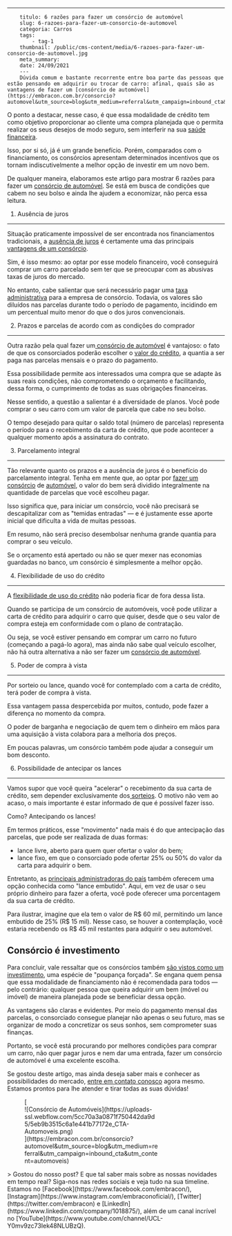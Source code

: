 ---
        titulo: 6 razões para fazer um consórcio de automóvel
        slug: 6-razoes-para-fazer-um-consorcio-de-automovel
        categoria: Carros
        tags:
            - tag-1
        thumbnail: /public/cms-content/media/6-razoes-para-fazer-um-consorcio-de-automovel.jpg
        meta_summary: 
        date: 24/09/2021
        ---
        Dúvida comum e bastante recorrente entre boa parte das pessoas que estão pensando em adquirir ou trocar de carro: afinal, quais são as vantagens de fazer um [consórcio de automóvel](https://embracon.com.br/consorcio?automovel&utm_source=blog&utm_medium=referral&utm_campaign=inbound_cta&utm_content=automoveis)?

O ponto a destacar, nesse caso, é que essa modalidade de crédito tem como objetivo proporcionar ao cliente uma compra planejada que o permita realizar os seus desejos de modo seguro, sem interferir na sua [saúde financeira](https://www.embracon.com.br/blog/planejamento-financeiro-um-guia-para-as-financas-nao-sairem-de-controle).

Isso, por si só, já é um grande benefício. Porém, comparados com o financiamento, os consórcios apresentam determinados incentivos que os tornam indiscutivelmente a melhor opção de investir em um novo bem.

De qualquer maneira, elaboramos este artigo para mostrar 6 razões para fazer um [consórcio de automóvel](https://www.embracon.com.br/blog/sobre-o-consorcio-de-veiculos-embracon). Se está em busca de condições que cabem no seu bolso e ainda lhe ajudem a economizar, não perca essa leitura.

1. Ausência de juros
--------------------

Situação praticamente impossível de ser encontrada nos financiamentos tradicionais, a [ausência de juros](https://www.embracon.com.br/blog/consorcio-nao-tem-juros-entenda) é certamente uma das principais [vantagens de um consórcio](https://www.embracon.com.br/conhecaoconsorcio/quais-sao-as-vantagens-do-consorcio).

Sim, é isso mesmo: ao optar por esse modelo financeiro, você conseguirá comprar um carro parcelado sem ter que se preocupar com as abusivas taxas de juros do mercado.

No entanto, cabe salientar que será necessário pagar uma [taxa administrativa](https://www.embracon.com.br/conhecaoconsorcio/o-que-e-taxa-de-administracao) para a empresa de consórcio. Todavia, os valores são diluídos nas parcelas durante todo o período de pagamento, incidindo em um percentual muito menor do que o dos juros convencionais.

2. Prazos e parcelas de acordo com as condições do comprador
------------------------------------------------------------

Outra razão pela qual fazer um[ consórcio de automóvel](https://www.embracon.com.br/blog/sobre-o-consorcio-de-veiculos-embracon) é vantajoso: o fato de que os consorciados poderão escolher o [valor do crédito](https://www.embracon.com.br/conhecaoconsorcio/o-valor-do-credito-pode-ser-diferente-do-valor-do-bem-que-quero-adquirir), a quantia a ser paga nas parcelas mensais e o prazo do pagamento.

Essa possibilidade permite aos interessados uma compra que se adapte às suas reais condições, não comprometendo o orçamento e facilitando, dessa forma, o cumprimento de todas as suas obrigações financeiras.

Nesse sentido, a questão a salientar é a diversidade de planos. Você pode comprar o seu carro com um valor de parcela que cabe no seu bolso.

O tempo desejado para quitar o saldo total (número de parcelas) representa o período para o recebimento da carta de crédito, que pode acontecer a qualquer momento após a assinatura do contrato.

3. Parcelamento integral
------------------------

Tão relevante quanto os prazos e a ausência de juros é o benefício do parcelamento integral. Tenha em mente que, ao optar por [fazer um consórcio](https://www.embracon.com.br/blog/8-motivos-que-comprovam-que-consorcio-e-investimento) de [automóvel](https://www.embracon.com.br/blog/consorcio-de-carros-usados-vale-a-pena), o valor do bem será dividido integralmente na quantidade de parcelas que você escolheu pagar.

Isso significa que, para iniciar um consórcio, você não precisará se descapitalizar com as "temidas entradas" — e é justamente esse aporte inicial que dificulta a vida de muitas pessoas.

Em resumo, não será preciso desembolsar nenhuma grande quantia para comprar o seu veículo.

Se o orçamento está apertado ou não se quer mexer nas economias guardadas no banco, um consórcio é simplesmente a melhor opção.

4. Flexibilidade de uso do crédito
----------------------------------

A [flexibilidade de uso do crédito](https://www.embracon.com.br/blog/quitacao-de-financiamento-como-usar-a-carta-de-credito) não poderia ficar de fora dessa lista.

Quando se participa de um consórcio de automóveis, você pode utilizar a carta de crédito para adquirir o carro que quiser, desde que o seu valor de compra esteja em conformidade com o plano de contratação.

Ou seja, se você estiver pensando em comprar um carro no futuro (começando a pagá-lo agora), mas ainda não sabe qual veículo escolher, não há outra alternativa a não ser fazer um [consórcio de automóvel](https://www.embracon.com.br/blog/duvidas-frequentes-consorcio-de-carro).

5. Poder de compra à vista
--------------------------

Por sorteio ou lance, quando você for contemplado com a carta de crédito, terá poder de compra à vista.

Essa vantagem passa despercebida por muitos, contudo, pode fazer a diferença no momento da compra.

O poder de barganha e negociação de quem tem o dinheiro em mãos para uma aquisição à vista colabora para a melhoria dos preços.

Em poucas palavras, um consórcio também pode ajudar a conseguir um bom desconto.

6. Possibilidade de antecipar os lances
---------------------------------------

Vamos supor que você queira "acelerar" o recebimento da sua carta de crédito, sem depender exclusivamente dos[ sorteios](https://www.embracon.com.br/conhecaoconsorcio/como-fico-sabendo-o-resultado-da-assembleia). O motivo não vem ao acaso, o mais importante é estar informado de que é possível fazer isso.

Como? Antecipando os lances!

Em termos práticos, esse "movimento" nada mais é do que antecipação das parcelas, que pode ser realizada de duas formas:

- lance livre, aberto para quem quer ofertar o valor do bem;
- lance fixo, em que o consorciado pode ofertar 25% ou 50% do valor da carta para adquirir o bem.

Entretanto, as [principais administradoras do país](https://www.embracon.com.br/) também oferecem uma opção conhecida como "lance embutido". Aqui, em vez de usar o seu próprio dinheiro para fazer a oferta, você pode oferecer uma porcentagem da sua carta de crédito.

Para ilustrar, imagine que ela tem o valor de R$ 60 mil, permitindo um lance embutido de 25% (R$ 15 mil). Nesse caso, se houver a contemplação, você estaria recebendo os R$ 45 mil restantes para adquirir o seu automóvel.

Consórcio é investimento
------------------------

Para concluir, vale ressaltar que os consórcios também [são vistos como um investimento](https://www.embracon.com.br/blog/8-motivos-que-comprovam-que-consorcio-e-investimento), uma espécie de "poupança forçada". Se engana quem pensa que essa modalidade de financiamento não é recomendada para todos — pelo contrário: qualquer pessoa que queira adquirir um bem (móvel ou imóvel) de maneira planejada pode se beneficiar dessa opção.

As vantagens são claras e evidentes. Por meio do pagamento mensal das parcelas, o consorciado consegue planejar não apenas o seu futuro, mas se organizar de modo a concretizar os seus sonhos, sem comprometer suas finanças.

Portanto, se você está procurando por melhores condições para comprar um carro, não quer pagar juros e nem dar uma entrada, fazer um consórcio de automóvel é uma excelente escolha.

Se gostou deste artigo, mas ainda deseja saber mais e conhecer as possibilidades do mercado, [entre em contato conosco](https://www.embracon.com.br/blog/canais-de-atendimento-embracon) agora mesmo. Estamos prontos para lhe atender e tirar todas as suas dúvidas!

<figure class="w-richtext-figure-type-image w-richtext-align-center" style="max-width:310px">[<div>![Consórcio de Automóveis](https://uploads-ssl.webflow.com/5cc70a3a0871f750442da9d5/5eb9b3515c6a1e441b77172e_CTA-Automoveis.png)</div>](https://embracon.com.br/consorcio?automovel&utm_source=blog&utm_medium=referral&utm_campaign=inbound_cta&utm_content=automoveis)</figure>> Gostou do nosso post? E que tal saber mais sobre as nossas novidades em tempo real? Siga-nos nas redes sociais e veja tudo na sua timeline. Estamos no [Facebook](https://www.facebook.com/embracon/), [Instagram](https://www.instagram.com/embraconoficial/), [Twitter](https://twitter.com/embracon) e [LinkedIn](https://www.linkedin.com/company/1018875/), além de um canal incrível no [YouTube](https://www.youtube.com/channel/UCL-Y0mv9zc73Iek48NLUBzQ).
        